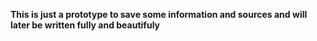 **This is just a prototype to save some information and sources and will later be written fully and beautifuly**